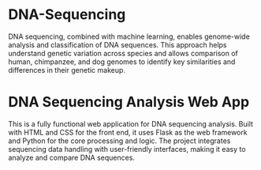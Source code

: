 # DNA-Sequencing
DNA sequencing, combined with machine learning, enables genome-wide analysis and classification of DNA sequences. This approach helps understand genetic variation across species and allows comparison of human, chimpanzee, and dog genomes to identify key similarities and differences in their genetic makeup.
# DNA Sequencing Analysis Web App
This is a fully functional web application for DNA sequencing analysis. Built with HTML and CSS for the front end, it uses Flask as the web framework and Python for the core processing and logic. The project integrates sequencing data handling with user-friendly interfaces, making it easy to analyze and compare DNA sequences.
